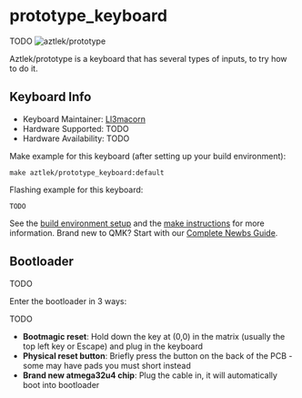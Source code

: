 # prototype_keyboard

TODO
![aztlek/prototype](images/prototype_keyboard.jpg)

Aztlek/prototype is a keyboard that has several types of inputs, to try how to do it.


## Keyboard Info

* Keyboard Maintainer: [Ll3macorn](https://github.com/aztlek)
* Hardware Supported: TODO
* Hardware Availability: TODO

Make example for this keyboard (after setting up your build environment):

```
make aztlek/prototype_keyboard:default
```

Flashing example for this keyboard:

```
TODO
```
See the [build environment setup](https://docs.qmk.fm/#/getting_started_build_tools) and the [make instructions](https://docs.qmk.fm/#/getting_started_make_guide) for more information. Brand new to QMK? Start with our [Complete Newbs Guide](https://docs.qmk.fm/#/newbs).


## Bootloader

TODO

Enter the bootloader in 3 ways:

TODO

* **Bootmagic reset**: Hold down the key at (0,0) in the matrix (usually the top left key or Escape) and plug in the keyboard
* **Physical reset button**: Briefly press the button on the back of the PCB - some may have pads you must short instead
* **Brand new atmega32u4 chip**: Plug the cable in, it will automatically boot into bootloader
